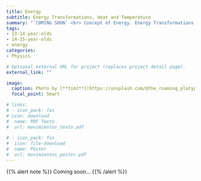 ```yaml
---
title: Energy
subtitle: Energy Transformations, Heat and Temperature
summary: "`COMING SOON` <br> Concept of Energy. Energy Transformations. Heat and Temperature."
tags:
- 13-14-year-olds
- 14-15-year-olds
- energy
categories:
- Physics

# Optional external URL for project (replaces project detail page).
external_link: ""

image:
  caption: Photo by [**timJ**](https://unsplash.com/@the_roaming_platypus) on [Unsplash](https://unsplash.com)
  focal_point: Smart

# links:
# - icon_pack: fas
# icon: download
#  name: PDF Texto
#  url: movimientos_texto.pdf
  
# - icon_pack: fas
#  icon: file-download
#  name: Póster
#  url: movimientos_poster.pdf  
---
```


{{% alert note %}}
Coming soon...
{{% /alert %}}